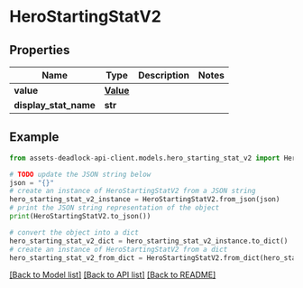 # HeroStartingStatV2


## Properties

Name | Type | Description | Notes
------------ | ------------- | ------------- | -------------
**value** | [**Value**](Value.md) |  | 
**display_stat_name** | **str** |  | 

## Example

```python
from assets-deadlock-api-client.models.hero_starting_stat_v2 import HeroStartingStatV2

# TODO update the JSON string below
json = "{}"
# create an instance of HeroStartingStatV2 from a JSON string
hero_starting_stat_v2_instance = HeroStartingStatV2.from_json(json)
# print the JSON string representation of the object
print(HeroStartingStatV2.to_json())

# convert the object into a dict
hero_starting_stat_v2_dict = hero_starting_stat_v2_instance.to_dict()
# create an instance of HeroStartingStatV2 from a dict
hero_starting_stat_v2_from_dict = HeroStartingStatV2.from_dict(hero_starting_stat_v2_dict)
```
[[Back to Model list]](../README.md#documentation-for-models) [[Back to API list]](../README.md#documentation-for-api-endpoints) [[Back to README]](../README.md)


